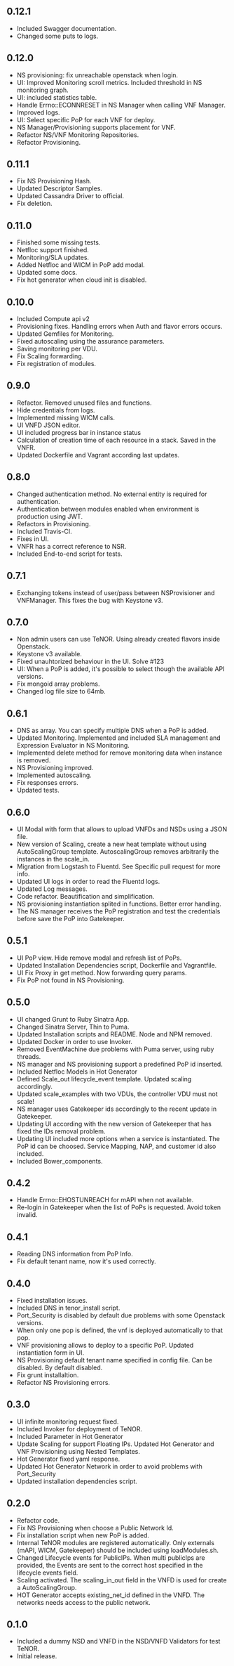 ## 0.12.1
- Included Swagger documentation.
- Changed some puts to logs.

## 0.12.0
- NS provisioning: fix unreachable openstack when login.
- UI: Improved Monitoring scroll metrics. Included threshold in NS monitoring graph.
- UI: included statistics table.
- Handle Errno::ECONNRESET in NS Manager when calling VNF Manager.
- Improved logs.
- UI: Select specific PoP for each VNF for deploy.
- NS Manager/Provisioning supports placement for VNF.
- Refactor NS/VNF Monitoring Repositories.
- Refactor Provisioning.

## 0.11.1
- Fix NS Provisioning Hash.
- Updated Descriptor Samples.
- Updated Cassandra Driver to official.
- Fix deletion.

## 0.11.0
- Finished some missing tests.
- Netfloc support finished.
- Monitoring/SLA updates.
- Added Netfloc and WICM in PoP add modal.
- Updated some docs.
- Fix hot generator when cloud init is disabled.

## 0.10.0
- Included Compute api v2
- Provisioning fixes. Handling errors when Auth and flavor errors occurs.
- Updated Gemfiles for Monitoring.
- Fixed autoscaling using the assurance parameters.
- Saving monitoring per VDU.
- Fix Scaling forwarding.
- Fix registration of modules.

## 0.9.0
- Refactor. Removed unused files and functions.
- Hide credentials from logs.
- Implemented missing WICM calls.
- UI VNFD JSON editor.
- UI included progress bar in instance status
- Calculation of creation time of each resource in a stack. Saved in the VNFR.
- Updated Dockerfile and Vagrant according last updates.

## 0.8.0
- Changed authentication method. No external entity is required for authentication.
- Authentication between modules enabled when environment is production using JWT.
- Refactors in Provisioning.
- Included Travis-CI.
- Fixes in UI.
- VNFR has a correct reference to NSR.
- Included End-to-end script for tests.

## 0.7.1
- Exchanging tokens instead of user/pass between NSProvisioner and VNFManager. This fixes the bug with Keystone v3.

## 0.7.0
- Non admin users can use TeNOR. Using already created flavors inside Openstack.
- Keystone v3 available.
- Fixed unauhtorized behaviour in the UI. Solve #123
- UI: When a PoP is added, it's possible to select though the available API versions.
- Fix mongoid array problems.
- Changed log file size to 64mb.

## 0.6.1
- DNS as array. You can specify multiple DNS when a PoP is added.
- Updated Monitoring. Implemented and included SLA management and Expression Evaluator in NS Monitoring.
- Implemented delete method for remove monitoring data when instance is removed.
- NS Provisioning improved.
- Implemented autoscaling.
- Fix responses errors.
- Updated tests.

## 0.6.0
- UI Modal with form that allows to upload VNFDs and NSDs using a JSON file.
- New version of Scaling, create a new heat template without using AutoScalingGroup template. AutoscalingGroup removes arbitrarily the instances in the scale_in.
- Migration from Logstash to Fluentd. See Specific pull request for more info.
- Updated UI logs in order to read the Fluentd logs.
- Updated Log messages.
- Code refactor. Beautification and simplification.
- NS provisioning instantiation splited in functions. Better error handling.
- The NS manager receives the PoP registration and test the credentials before save the PoP into Gatekeeper.

## 0.5.1
- UI PoP view. Hide remove modal and refresh list of PoPs.
- Updated Installation Dependencies script, Dockerfile and Vagrantfile.
- UI Fix Proxy in get method. Now forwarding query params.
- Fix PoP not found in NS Provisioning.

## 0.5.0
- UI changed Grunt to Ruby Sinatra App.
- Changed Sinatra Server, Thin to Puma.
- Updated Installation scripts and README. Node and NPM removed.
- Updated Docker in order to use Invoker.
- Removed EventMachine due problems with Puma server, using ruby threads.
- NS manager and NS provisioning support a predefined PoP id inserted.
- Included Netfloc Models in Hot Generator
- Defined Scale_out lifecycle_event template. Updated scaling accordingly.
- Updated scale_examples with two VDUs, the controller VDU must not scale!
- NS manager uses Gatekeeper ids accordingly to the recent update in Gatekeeper.
- Updating UI according with the new version of Gatekeeper that has fixed the IDs removal problem.
- Updating UI included more options when a service is instantiated. The PoP id can be choosed. Service Mapping, NAP, and customer id also included.
- Included Bower_components.

## 0.4.2
- Handle Errno::EHOSTUNREACH for mAPI when not available.
- Re-login in Gatekeeper when the list of PoPs is requested. Avoid token invalid.

## 0.4.1
- Reading DNS information from PoP Info.
- Fix default tenant name, now it's used correctly.

## 0.4.0
- Fixed installation issues.
- Included DNS in tenor_install script.
- Port_Security is disabled by default due problems with some Openstack versions.
- When only one pop is defined, the vnf is deployed automatically to that pop.
- VNF provisioning allows to deploy to a specific PoP. Updated instantiation form in UI.
- NS Provisioning default tenant name specified in config file. Can be disabled. By default disabled.
- Fix grunt installaltion.
- Refactor NS Provisioning errors.


## 0.3.0
- UI infinite monitoring request fixed.
- Included Invoker for deployment of TeNOR.
- Included Parameter in Hot Generator
- Update Scaling for support Floating IPs. Updated Hot Generator and VNF Provisioning using Nested Templates.
- Hot Generator fixed yaml response.
- Updated Hot Generator Network in order to avoid problems with Port_Security
- Updated installation dependencies script.

## 0.2.0
- Refactor code.
- Fix NS Provisioning when choose a Public Network Id.
- Fix installation script when new PoP is added.
- Internal TeNOR modules are registered automatically. Only externals (mAPI, WICM, Gatekeeper) should be included using loadModules.sh.
- Changed Lifecycle events for PublicIPs. When multi publicIps are provided, the Events are sent to the correct host specified in the lifecycle events field.
- Scaling activated. The scaling_in_out field in the VNFD is used for create a AutoScalingGroup.
- HOT Generator accepts existing_net_id defined in the VNFD. The networks needs access to the public network.

## 0.1.0
- Included a dummy NSD and VNFD in the NSD/VNFD Validators for test TeNOR.
- Initial release.
